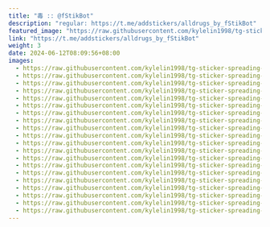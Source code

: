 ```yaml
---
title: "毒 :: @fStikBot"
description: "regular: https://t.me/addstickers/alldrugs_by_fStikBot"
featured_image: "https://raw.githubusercontent.com/kylelin1998/tg-sticker-spreading-worldwide-images/main/img/b3d4f801-849a-4440-864c-d680bf50c4e1.jpg"
link: "https://t.me/addstickers/alldrugs_by_fStikBot"
weight: 3
date: 2024-06-12T08:09:56+08:00
images:
  - https://raw.githubusercontent.com/kylelin1998/tg-sticker-spreading-worldwide-images/main/img/b3d4f801-849a-4440-864c-d680bf50c4e1.jpg
  - https://raw.githubusercontent.com/kylelin1998/tg-sticker-spreading-worldwide-images/main/img/df188c40-e03b-479c-bbee-350a96a8f084.jpg
  - https://raw.githubusercontent.com/kylelin1998/tg-sticker-spreading-worldwide-images/main/img/0996495d-6538-4c20-927a-52656837fba4.jpg
  - https://raw.githubusercontent.com/kylelin1998/tg-sticker-spreading-worldwide-images/main/img/737cf624-d301-4f75-9dfe-7388939bb5cb.jpg
  - https://raw.githubusercontent.com/kylelin1998/tg-sticker-spreading-worldwide-images/main/img/e6434a59-e1c5-4019-9fea-7273c0d64a70.jpg
  - https://raw.githubusercontent.com/kylelin1998/tg-sticker-spreading-worldwide-images/main/img/7b43973c-1c1b-4776-9b7a-c5d334415eb2.jpg
  - https://raw.githubusercontent.com/kylelin1998/tg-sticker-spreading-worldwide-images/main/img/c4c627a4-c83e-44fe-8934-124e99968391.jpg
  - https://raw.githubusercontent.com/kylelin1998/tg-sticker-spreading-worldwide-images/main/img/8077803d-3da9-4f98-bf8b-6788c40a5339.jpg
  - https://raw.githubusercontent.com/kylelin1998/tg-sticker-spreading-worldwide-images/main/img/a9a97de4-026d-43e8-bc38-41d7c27fcc01.jpg
  - https://raw.githubusercontent.com/kylelin1998/tg-sticker-spreading-worldwide-images/main/img/fdbcd704-7728-4ef6-99e9-84b99e72de18.jpg
  - https://raw.githubusercontent.com/kylelin1998/tg-sticker-spreading-worldwide-images/main/img/bc18eef4-5ae8-4d13-ab64-021c6f3a2610.jpg
  - https://raw.githubusercontent.com/kylelin1998/tg-sticker-spreading-worldwide-images/main/img/60dfb9e2-01a8-4867-a960-8a063eccdfca.jpg
  - https://raw.githubusercontent.com/kylelin1998/tg-sticker-spreading-worldwide-images/main/img/554fbd89-44c0-4cc7-b6d8-f6231633d9c4.jpg
  - https://raw.githubusercontent.com/kylelin1998/tg-sticker-spreading-worldwide-images/main/img/771b7437-c9d1-4fbe-92dc-4e91a77a771b.jpg
  - https://raw.githubusercontent.com/kylelin1998/tg-sticker-spreading-worldwide-images/main/img/5d34d0b4-e36d-487b-875b-2ca0cefb2876.jpg
  - https://raw.githubusercontent.com/kylelin1998/tg-sticker-spreading-worldwide-images/main/img/80ca5815-a89d-4bcc-8cf6-e29b8de0f60c.jpg
  - https://raw.githubusercontent.com/kylelin1998/tg-sticker-spreading-worldwide-images/main/img/59aef7d8-3ec1-4834-9b2f-6ed3044a9b18.jpg
  - https://raw.githubusercontent.com/kylelin1998/tg-sticker-spreading-worldwide-images/main/img/bea1ff06-dd51-4181-86d7-9f111510d226.jpg
  - https://raw.githubusercontent.com/kylelin1998/tg-sticker-spreading-worldwide-images/main/img/4ad27487-72dd-42eb-a3bf-fd80f35a9bad.jpg
  - https://raw.githubusercontent.com/kylelin1998/tg-sticker-spreading-worldwide-images/main/img/8e4ab82b-0296-4a1e-aa8a-3ac3a3e4f0e2.jpg
---
```

